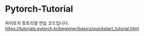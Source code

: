 # Pytorch-Tutorial

파이토치 튜토리얼 연습 코드입니다.
https://tutorials.pytorch.kr/beginner/basics/quickstart_tutorial.html
